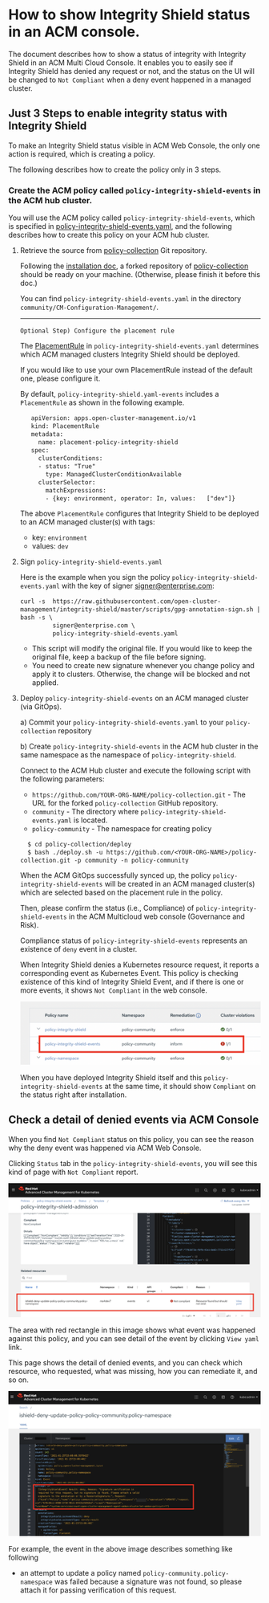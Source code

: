 
# How to show Integrity Shield status in an ACM console.

The document describes how to show a status of integrity with Integrity Shield in an ACM Multi Cloud Console. It enables you to easily see if Integrity Shield has denied any request or not, and the status on the UI will be changed to `Not Compliant` when a deny event happened in a managed cluster.

## Just 3 Steps to enable integrity status with Integrity Shield

To make an Integrity Shield status visible in ACM Web Console, the only one action is required, which is creating a policy.

The following describes how to create the policy only in 3 steps.


### Create the ACM policy called `policy-integrity-shield-events` in the ACM hub cluster.
   
  You will use the ACM policy called `policy-integrity-shield-events`, which is specified in [policy-integrity-shield-events.yaml](https://github.com/open-cluster-management/policy-collection/blob/master/community/CM-Configuration-Management/policy-integrity-shield-events.yaml), and the following describes how to create this policy on your ACM hub cluster.
   
  1. Retrieve the source from [policy-collection](https://github.com/open-cluster-management/policy-collection) Git repository.
   
      Following the [installation doc](../README_ENABLE_ISHIELD_PROTECTION_ACM_ENV.md), a forked repository of [policy-collection](https://github.com/open-cluster-management/policy-collection) should be ready on your machine. (Otherwise, please finish it before this doc.)

      You can find `policy-integrity-shield-events.yaml` in the directory `community/CM-Configuration-Management/`.

      ---
      `Optional Step) Configure the placement rule`

      The [PlacementRule](https://github.com/open-cluster-management/policy-collection) in `policy-integrity-shield-events.yaml` determines which ACM managed clusters Integrity Shield should be deployed. 

      If you would like to use your own PlacementRule instead of the default one, please configure it.

      By default, `policy-integrity-shield.yaml-events` includes a `PlacementRule` as shown in the following example. 

      ```
         apiVersion: apps.open-cluster-management.io/v1
         kind: PlacementRule
         metadata:
           name: placement-policy-integrity-shield
         spec:
           clusterConditions:
           - status: "True"
             type: ManagedClusterConditionAvailable
           clusterSelector:
             matchExpressions:
             - {key: environment, operator: In, values:   ["dev"]}
      ```   
      The above `PlacementRule` configures that Integrity Shield to be deployed to an ACM managed cluster(s) with tags: 
        - key: `environment` 
        - values: `dev`

  2. Sign `policy-integrity-shield-events.yaml`

     Here is the example when you sign the policy `policy-integrity-shield-events.yaml` with the key of signer signer@enterprise.com:

     ```
     curl -s  https://raw.githubusercontent.com/open-cluster-management/integrity-shield/master/scripts/gpg-annotation-sign.sh | bash -s \
              signer@enterprise.com \
              policy-integrity-shield-events.yaml
     ```

     - This script will modify the original file. If you would like to keep the original file, keep a backup of the file before signing.
     - You need to create new signature whenever you change policy and apply it to clusters. Otherwise, the change will be blocked and not applied.


  3. Deploy `policy-integrity-shield-events` on an ACM managed cluster (via GitOps).
  
      a)  Commit your `policy-integrity-shield-events.yaml` to your `policy-collection` repository 
      
      b)  Create `policy-integrity-shield-events` in the ACM hub cluster in the same namespace as the namespace of `policy-integrity-shield`.

      Connect to the ACM Hub cluster and execute the following script with the following parameters:
        - `https://github.com/YOUR-ORG-NAME/policy-collection.git` -  The URL for the forked `policy-collection` GitHub repository.
        - `community` - The directory where `policy-integrity-shield-events.yaml` is located.
        - `policy-community` - The namespace for creating policy

      ```
        $ cd policy-collection/deploy
        $ bash ./deploy.sh -u https://github.com/<YOUR-ORG-NAME>/policy-collection.git -p community -n policy-community
      ``` 

      When the ACM GitOps successfully synced up, the policy `policy-integrity-shield-events` will be created in an ACM managed cluster(s) which are selected based on the placement rule in the policy. 
      
      Then, please confirm the status (i.e., Compliance) of `policy-integrity-shield-events` in the ACM Multicloud web console (Governance and Risk).
      
      Compliance status of `policy-integrity-shield-events` represents an existence of `deny` event in a cluster.

      When Integrity Shield denies a Kubernetes resource request, it reports a corresponding event as Kubernetes Event. This policy is checking existence of this kind of Integrity Shield Event, and if there is one or more events, it shows `Not Compliant` in the web console.

      ![Example of Not Compliant](./images/policy-events-not-compliant.png)

      When you have deployed Integrity Shield itself and this `policy-integrity-shield-events` at the same time, it should show `Compliant` on the status right after installation. 



## Check a detail of denied events via ACM Console

When you find `Not Compliant` status on this policy, you can see the reason why the deny event was happened via ACM Web Console.

Clicking `Status` tab in the `policy-integrity-shield-events`, you will see this kind of page with `Not Compliant` report.

![Policy Status](./images/policy-events-status-page.png)

The area with red rectangle in this image shows what event was happened against this policy, and you can see detail of the event by clicking `View yaml` link.

This page shows the detail of denied events, and you can check which resource, who requested, what was missing, how you can remediate it, and so on.

![Event Detail](./images/policy-events-detail-page.png)

For example, the event in the above image describes something like following
- an attempt to update a policy named `policy-community.policy-namespace` was failed because a signature was not found, so please attach it for passing verification of this request.

